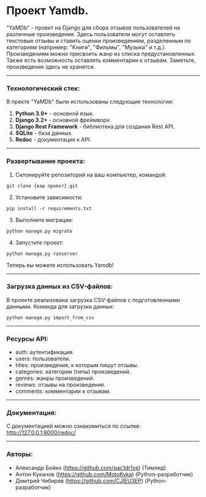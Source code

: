 # Проект Yamdb.
"YaMDb" - проект на Django для сбора отзывов пользователей на различные произведения. Здесь пользователи могут оставлять текстовые отзывы и ставить оценки произведениям, разделенным по категориям (например: "Книги", "Фильмы", "Музыка" и т.д.). Произведениям можно присвоить жанр из списка предустановленных. Также есть возможность оставлять комментарии к отзывам. Заметьте, произведения здесь не хранятся.
***

### Технологический стек:
В пректе "YaMDb" были использованы следующие технологии:
1. **Python 3.9+** - основной язык.
2. **Django 3.2+** - основной фреймворк.
3. **Django Rest Framework** - библиотека для создания Rest API.
4. **SQLite** - база данных.
5. **Redoc** - документация к API.
***

### Развертывание проекта:
1. Склонируйте репозиторий на ваш компьютер, командой:
```
git clone {ваш проект}.git
```
2. Установите зависимости:
```
pip install -r requirements.txt
```
3. Выполните миграции:
```
python manage.py migrate
```
4. Запустите проект:
```
python manage.py runserver
```

Теперь вы можете использовать Yamdb!
***

### Загрузка данных из CSV-файлов:
В проекте реализована загрузка CSV-файлов с подготовленными данными. Команда для загрузки данных:
```
python manage.py import_from_csv
```
***

### Ресурсы API:
* auth: аутентификация.
* users: пользователи.
* titles: произведения, к которым пишут отзывы.
* categories: категории (типы) произведений.
* genres: жанры произведений.
* reviews: отзывы на произведения.
* comments: комментарии к отзывам.
***

### Документация:
С документацией можно ознакомиться по ссылке: http://127.0.0.1:8000/redoc/
***

### Авторы:
* Александр Бойко (https://github.com/pac1dr1ve) (Тимлид)
* Антон Куканов (https://github.com/MotoKyka) (Python-разработчик)
* Дмитрий Чибирев (https://github.com/CJIEU3EP) (Python-разработчик)
